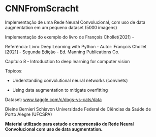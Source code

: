 # CNNFromScracht
Implementação de uma Rede Neural Convolucional, com uso de data augmentation em um pequeno dataset (5000 imagens)

Implementação do exemplo do livro de François Chollet(2021) - 

Referência: Livro Deep Learning with Python - Autor: François Chollet [2021] - Segunda Edição - Ed. Manning Publications Co.

Capítulo 8 - Introduction to deep learning for computer vision

Tópicos:<p>
- Understanding convolutional neural networks (convnets)<p>
- Using data augmentation to mitigate overfitting<p>

Dataset: www.kaggle.com/c/dogs-vs-cats/data

Dieine Bernieri Schiavon
Universidade Federal de Ciências da Saúde de Porto Alegre (UFCSPA)

**Material utilizado para estudo e compreensão de Rede Neural Convolucional com uso de data augmentation.**
